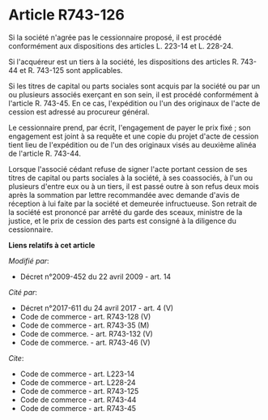 # Article R743-126

Si la société n'agrée pas le cessionnaire proposé, il est procédé conformément aux dispositions des articles L. 223-14 et L.
228-24. 

Si l'acquéreur est un tiers à la société, les dispositions des articles R. 743-44 et R. 743-125 sont applicables. 

Si les titres de capital ou parts sociales sont acquis par la société ou par un ou plusieurs associés exerçant en son sein,
il est procédé conformément à l'article R. 743-45. En ce cas, l'expédition ou l'un des originaux de l'acte de cession est
adressé au procureur général. 

Le cessionnaire prend, par écrit, l'engagement de payer le prix fixé ; son engagement est joint à sa requête et une copie du
projet d'acte de cession tient lieu de l'expédition ou de l'un des originaux visés au deuxième alinéa de l'article R. 743-44.

Lorsque l'associé cédant refuse de signer l'acte portant cession de ses titres de capital ou parts sociales à la société, à
ses coassociés, à l'un ou plusieurs d'entre eux ou à un tiers, il est passé outre à son refus deux mois après la sommation
par lettre recommandée avec demande d'avis de réception à lui faite par la société et demeurée infructueuse. Son retrait de
la société est prononcé par arrêté du garde des sceaux, ministre de la justice, et le prix de cession des parts est consigné
à la diligence du cessionnaire.

**Liens relatifs à cet article**

_Modifié par_:

  - Décret n°2009-452 du 22 avril 2009 - art. 14

_Cité par_:

  - Décret n°2017-611 du 24 avril 2017 - art. 4 (V)
  - Code de commerce - art. R743-128 (V)
  - Code de commerce - art. R743-35 (M)
  - Code de commerce. - art. R743-132 (V)
  - Code de commerce. - art. R743-46 (V)

_Cite_:

  - Code de commerce - art. L223-14
  - Code de commerce - art. L228-24
  - Code de commerce - art. R743-125
  - Code de commerce - art. R743-44
  - Code de commerce - art. R743-45
